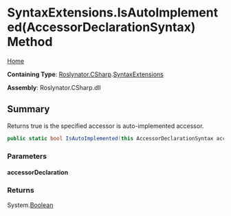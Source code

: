 <a name="_top"></a>

# SyntaxExtensions\.IsAutoImplemented\(AccessorDeclarationSyntax\) Method

[Home](../../../../README.md#_top)

**Containing Type**: [Roslynator.CSharp](../../README.md#_top)\.[SyntaxExtensions](../README.md#_top)

**Assembly**: Roslynator\.CSharp\.dll

## Summary

Returns true is the specified accessor is auto\-implemented accessor\.

```csharp
public static bool IsAutoImplemented(this AccessorDeclarationSyntax accessorDeclaration)
```

### Parameters

#### accessorDeclaration

### Returns

System\.[Boolean](https://docs.microsoft.com/en-us/dotnet/api/system.boolean)

